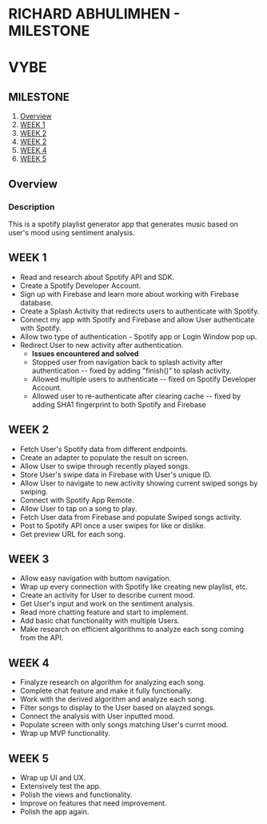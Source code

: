 RICHARD ABHULIMHEN - MILESTONE
===

# VYBE

## MILESTONE
1. [Overview](#Overview)
1. [WEEK 1](#WEEK-1)
2. [WEEK 2](#WEEK-2)
3. [WEEK 2](#WEEK-3)
4. [WEEK 4](#WEEK-4)
5. [WEEK 5](#WEEK-5)

## Overview
### Description
This is a spotify playlist generator app that generates music based on user's mood using sentiment analysis.
## WEEK 1
- Read and research about Spotify API and SDK.
- Create a Spotify Developer Account.
- Sign up with Firebase and learn more about working with Firebase database.
- Create a Splash Activity that redirects users to authenticate with Spotify.
- Connect my app with Spotify and Firebase and allow User authenticate with Spotify.
- Allow two type of authentication - Spotify app or Login Window pop up.
- Redirect User to new activity after authentication.
    - **Issues encountered and solved**
    - Stopped user from navigation back to splash activity after authentication -- fixed by adding "finish()" to splash activity.
    - Allowed multiple users to authenticate -- fixed on Spotify Developer Account.
    - Allowed user to re-authenticate after clearing cache -- fixed by adding SHA1 fingerprint to both Spotify and Firebase

## WEEK 2
- Fetch User's Spotify data from different endpoints.
- Create an adapter to populate the result on screen.
- Allow User to swipe through recently played songs.
- Store User's swipe data in Firebase with User's unique ID.
- Allow User to navigate to new activity showing current swiped songs by swiping.
- Connect with Spotify App Remote.
- Allow User to tap on a song to play.
- Fetch User data from Firebase and populate Swiped songs activity.
- Post to Spotify API once a user swipes for like or dislike.
- Get preview URL for each song.
## WEEK 3
- Allow easy navigation with buttom navigation.
- Wrap up every connection with Spotify like creating new playlist, etc.
- Create an activity for User to describe current mood.
- Get User's input and work on the sentiment analysis.
- Read more chatting feature and start to implement.
- Add basic chat functionality with multiple Users.
- Make research on efficient algorithms to analyze each song coming from the API.

## WEEK 4
- Finalyze research on algorithm for analyzing each song.
- Complete chat feature and make it fully functionally.
- Work with the derived algorithm and analyze each song.
- Filter songs to display to the User based on alayzed songs.
- Connect the analysis with User inputted mood.
- Populate screen with only songs matching User's currnt mood.
- Wrap up MVP functionality.
## WEEK 5
- Wrap up UI and UX.
- Extensively test the app.
- Polish the views and functionality.
- Improve on features that need improvement.
- Polish the app again.


